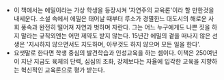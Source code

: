 - 이 책에서는 에밀이라는 가상 학생을 등장시켜 '자연주의 교육론'이라 할 만한것을 내세운다. 소설 속에서 에밀은 태어날 때부터 루소가 경멸한느 대도시의 해로운 사회 풍속과 완전히 떨어져 자연과 벗하며 자란다. 그는 어느 누구에게도 나쁜 짓을 하지 말라는 규칙외엔는 어떤 제약도 받지 않는다. 15년간 에밀의 곁을 떠나지 않은 선생은 '지시하지 않으면서도 지도하며, 아무것도 하지 않으며 모든 일을 한다'.
- 요샛말로 한다면 학생 중심의 발견학습과 인성교육을 하는 셈이다. 이책은 250여년이 지난 지금도 육체의 단력, 심심의 조화, 강제보다는 자율에 입각한 교육을 지향하는 혁신적인 교육론으로 평가 받는다.
